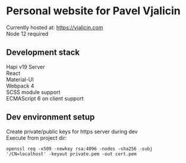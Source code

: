# Personal website for Pavel Vjalicin

Currently hosted at: https://vjalicin.com   
Node 12 required

## Development stack

Hapi v19 Server  
React  
Material-UI  
Webpack 4  
SCSS module support  
ECMAScript 6 on client support  

## Dev environment setup

Create private/public keys for https server during dev  
Execute from project dir:
  
`openssl req -x509 -newkey rsa:4096 -nodes -sha256 -subj '/CN=localhost' -keyout private.pem -out cert.pem`